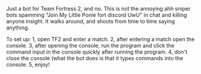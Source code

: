 Just a bot for Team Fortress 2, and no. This is not the annoying ahh sniper bots spamming "Join My Little Ponie fort discord UwU" in chat and killing anyone insight. It walks around, and shoots from time to time saying anything.

To set up:
1, open TF2 and enter a match.
2, after entering a match open the console.
3, after opening the console, run the program and click the command input in the console quickly after running the program.
4, don't close the console (what the bot does is that it types commands into the console.
5, enjoy!

